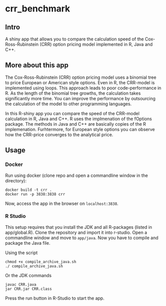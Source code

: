 # crr_benchmark

## Intro

A shiny app that allows you to compare the calculation speed of the Cox-Ross-Rubinstein (CRR) option pricing model implemented in R, Java and C++.

## More about this app

The Cox-Ross-Rubinstein (CRR) option pricing model uses a binomial tree to price European or American style options. Even in R, the CRR-model is implemented using loops. This approach leads to poor code-performance in R. As the length of the binomial tree growths, the calculation takes significantly more time. You can improve the performance by outsourcing the calculation of the model to other programming languages. 

In this R-shiny app you can compare the speed of the CRR-model calculation in R, Java and C++. R uses the implmenation of the fOptions package. The methods in Java and C++ are basically copies of the R implemenation. Furhtermore, for European style options you can observe how the CRR-price converges to the analytical price.

## Usage

### Docker

Run using docker (clone repo and open a commandline window in the directory):

```
docker build -t crr .
docker run -p 3838:3838 crr
```
Now, access the app in the browser on `localhost:3838`.

### R Studio

This setup requires that you install the JDK and all R-packages (listed in app/global.R). Clone the repository and import it into r-studio. Open a commandline window and move to `app/java`. Now you have to compile and package the Java file.

Using the script
```
chmod +x compile_archive_java.sh
./ compile_archive_java.sh
```
Or the JDK commands

```
javac CRR.java
jar CRR.jar CRR.class
```
Press the run button in R-Studio to start the app.
